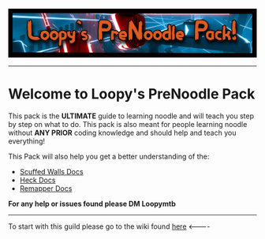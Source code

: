 ![](Images/LoopyP.jpg)
___

# Welcome to Loopy's PreNoodle Pack
This pack is the __ULTIMATE__ guide to learning noodle and will teach you step by step on what to do. This pack is also meant for people learning noodle without __ANY PRIOR__ coding knowledge and should help and teach you everything!


This Pack will also help you get a better understanding of the:

* [Scuffed Walls Docs](https://github.com/thelightdesigner/ScuffedWalls/blob/main/Functions.md)
* [Heck Docs](https://github.com/Aeroluna/Heck/wiki)
* [Remapper Docs](https://github.com/Swifter1243/ReMapper/blob/master/examples.md)

__For any help or issues found please DM Loopymtb__
___

To start with this guild please go to the wiki found [here](https://github.com/Loopymtb/NoodleMappingGuild/wiki) <----
